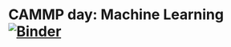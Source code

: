 # CAMMP day: Machine Learning [![Binder](https://mybinder.org/badge_logo.svg)](https://mybinder.org/v2/gh/cammpmodules/CAMMPDay_MachineLearning/master)

